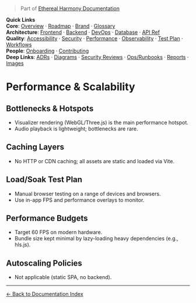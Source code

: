 > Part of [Ethereal Harmony Documentation](./README.md)

**Quick Links**  
**Core**: [Overview](./MASTER_OVERVIEW.md) · [Roadmap](./ROADMAP.md) · [Brand](./BRAND_GUIDELINES.md) · [Glossary](./GLOSSARY.md)  
**Architecture**: [Frontend](./FRONTEND.md) · [Backend](./BACKEND.md) · [DevOps](./DEVOPS.md) · [Database](./DATABASE.md) · [API Ref](./API_REFERENCE.md)  
**Quality**: [Accessibility](./ACCESSIBILITY.md) · [Security](./SECURITY.md) · [Performance](./PERFORMANCE.md) · [Observability](./OBSERVABILITY.md) · [Test Plan](./TEST_PLAN.md) · [Workflows](./WORKFLOWS.md)  
**People**: [Onboarding](./ONBOARDING.md) · [Contributing](./CONTRIBUTING.md)  
**Deep Links**: [ADRs](./ADR) · [Diagrams](./diagrams) · [Security Reviews](./security) · [Ops/Runbooks](./ops) · [Reports](./reports) · [Images](./images/ui-overview.png)

# Performance & Scalability

## Bottlenecks & Hotspots

- Visualizer rendering (WebGL/Three.js) is the main performance hotspot.
- Audio playback is lightweight; bottlenecks are rare.

## Caching Layers

- No HTTP or CDN caching; all assets are static and loaded via Vite.

## Load/Soak Test Plan

- Manual browser testing on a range of devices and browsers.
- Use in-app FPS and performance overlays to monitor.

## Performance Budgets

- Target 60 FPS on modern hardware.
- Bundle size kept minimal by lazy-loading heavy dependencies (e.g., hls.js).

## Autoscaling Policies

- Not applicable (static SPA, no backend).

---

[← Back to Documentation Index](./README.md)
